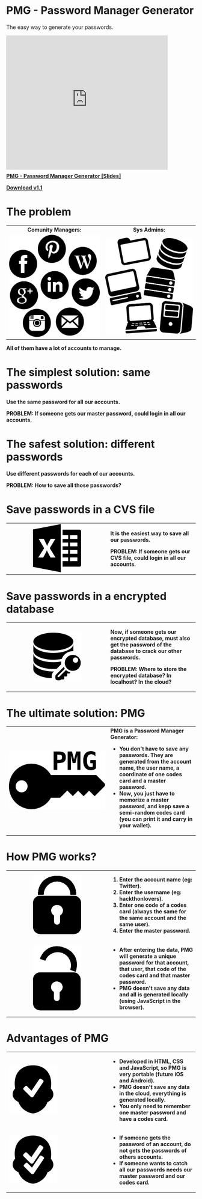 PMG - Password Manager Generator
================================

The easy way to generate your passwords.

<iframe src="http://www.slideshare.net/slideshow/embed_code/31054958" width="427" height="356" frameborder="0" marginwidth="0" marginheight="0" scrolling="no" style="border:1px solid #CCC; border-width:1px 1px 0; margin-bottom:5px; max-width: 100%;" allowfullscreen> </iframe> <div style="margin-bottom:5px"> <strong> <a href="https://www.slideshare.net/asanzdiego/pmg-passwordmanagergeneratoren" title="PMG - Password Manager Generator [EN]" target="_blank">PMG - Password Manager Generator [Slides]</a> </div>

[Download v1.1](https://github.com/pasmangen/pasmangen.github.io/archive/pmg-1.1.zip)

# The problem

<table>
    <tr>
        <td align="center">Comunity Managers:</td>
        <td align="center">Sys Admins:</td>
    </tr>
    <tr>
        <td><img src="./icons/comunity-managers.png" width="384" alt="Comunity Managers"></td>
        <td><img src="./icons/sysadmins.png" width="384" alt="Sys Admins"></td>
    </tr>
</table>

All of them have **a lot of accounts to manage**.

# The simplest solution: same passwords

Use the same password for all our accounts.

**PROBLEM: If someone gets our master password, could login in all our accounts.**

# The safest solution: different passwords

Use different passwords for each of our accounts.

**PROBLEM: How to save all those passwords?**

# Save passwords in a CVS file

<table>
    <tr>
        <td width="256" align="center"><img src="./icons/excel-3-512.png" width="128" alt="CVS File"></td>
        <td>
            <p>It is the easiest way to save all our passwords.</p>
            <p><strong>PROBLEM: If someone gets our CVS file, could login in all our accounts.<strong></p>
        </td>
    </tr>
</table>

# Save passwords in a encrypted database

<table>
    <tr>
        <td width="256" align="center"><img src="./icons/data-encryption-512.png" width="128" alt="Encrypted Database"></td>
        <td>
            <p>Now, if someone gets our encrypted database, must also get the password of the database to crack our other passwords.</p>
            <p><strong>PROBLEM: Where to store the encrypted database? In localhost? In the cloud?</strong></p>
        </td>
    </tr>
</table>

# The ultimate solution: PMG

<table>
    <tr>
        <td width="256"><img src="./img/icon-pmg-bis.png" width="256" alt="PMG - Password Manager Generator"></td>
        <td>
            PMG is a <strong>Password Manager Generator</strong>:
            <ul>
                <li>You don't have to save any passwords. They are generated from the account name, the user name, 
                    a coordinate of one codes card and a master password.</li>
                <li>Now, <strong>you just have to memorize a master password</strong>, and kepp save
                    a semi-random codes card (you can print it and carry in your wallet).</li>
            </ul>
        </td>
    </tr>
</table>

# How PMG works?

<table>
    <tr>
        <td width="256" align="center"><img src="./icons/padlock.png" width="128" alt="Lock"></td>
        <td>
            <ol>
                <li>Enter the <strong>account name</strong> (eg: Twitter).</li>
                <li>Enter the <strong>username</strong> (eg: hackthonlovers).</li>
                <li>Enter <strong>one code of a codes card</strong> (always the same for the same account and the same user).</li>
                <li>Enter the <strong>master password</strong>.</li>
            </ol>
        </td>
    </tr>
    <tr>
        <td width="256" align="center"><img src="./icons/padlock-unlock.png" width="128" alt="Unlock"></td>
        <td>
            <ul>
                <li>After entering the data, PMG <strong>will generate a unique password</strong> for that account, 
                    that user, that code of the codes card and that master password.</li>
                <li>PMG doesn't save any data and <strong>all is generated locally</strong> (using JavaScript in the browser).</li>
            </ul>
        </td>
    </tr>
</table>

# Advantages of PMG

<table>
    <tr>
        <td width="256"><img src="./icons/approve-512.png" width="128" alt="Advantages 1"></td>
        <td>
            <ul>
                <li>Developed in HTML, CSS and JavaScript, so PMG is <strong>very portable</strong> (future iOS and Android).</li>
                <li>PMG <strong>doesn't save any data in the cloud</strong>, everything is generated locally.</li>
                <li><strong>You only need to remember one master password</strong> and have a codes card.</li>
            </ul>
        </td>
    </tr>
    <tr>
        <td width="256"><img src="./icons/approve-512-bis.png" width="128" alt="Advantages 2"></td>
        <td>
            <ul>
                <li>If someone gets the password of an account, <strong>do not gets the passwords of others accounts</strong>.</li>
                <li>If someone wants to catch all our passwords <strong>needs our master password and our codes card</strong>.</li>
            </ul>
        </td>
    </tr>
</table>